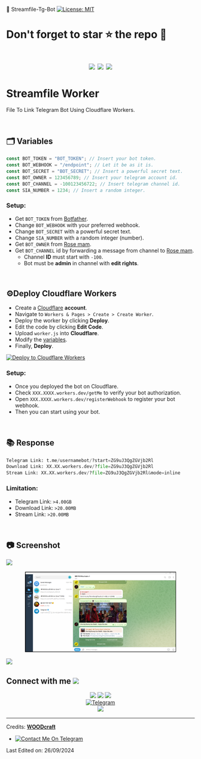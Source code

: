 🥰 Streamfile-Tg-Bot [![License: MIT][License-Badge]](LICENSE)

# Don't forget to star ⭐ the repo 🥰


<h1 align="center">
<img src="https://github.com/SudoR2spr/SudoR2spr/raw/main/assets/line-neon.gif" width="50%">
    <img src="https://readme-typing-svg.herokuapp.com/?font=Righteous&size=35&center=true&vCenter=true&width=500&height=70&duration=4000&lines=Hi+There!+👋;+I'm+Streamfile;" />
<img src="https://github.com/SudoR2spr/SudoR2spr/raw/main/assets/line-neon.gif" width="50%">
</h1>

# Streamfile Worker
File To Link Telegram Bot Using Cloudflare Workers.

<br>

## 🗂 Variables
```javascript
const BOT_TOKEN = "BOT_TOKEN"; // Insert your bot token.
const BOT_WEBHOOK = "/endpoint"; // Let it be as it is.
const BOT_SECRET = "BOT_SECRET"; // Insert a powerful secret text.
const BOT_OWNER = 123456789; // Insert your telegram account id.
const BOT_CHANNEL = -100123456722; // Insert telegram channel id.
const SIA_NUMBER = 1234; // Insert a random integer.
```

### Setup:
- Get `BOT_TOKEN` from [Botfather](https://t.me/botfather).
- Change `BOT_WEBHOOK` with your preferred webhook.
- Change `BOT_SECRET` with a powerful secret text.
- Change `SIA_NUMBER` with a random integer (number).
- Get `BOT_OWNER` from [Rose mam](https://t.me/MissRose_bot).
- Get `BOT_CHANNEL` id by forwarding a message from channel to [Rose mam](https://t.me/MissRose_bot).
  - Channel **ID** must start with `-100`.
  - Bot must be **admin** in channel with **edit rights**.

<br>

## ⚙️Deploy Cloudflare Workers
- Create a [Cloudflare](https://www.cloudflare.com/) **account**.
- Navigate to `Workers & Pages > Create > Create Worker`.
- Deploy the worker by clicking **Deploy**.
- Edit the code by clicking **Edit Code**.
- Upload `worker.js` into **Cloudflare**.
- Modify the [variables](#Variables).
- Finally, **Deploy**.

[![Deploy to Cloudflare Workers](https://deploy.workers.cloudflare.com/button)](https://deploy.workers.cloudflare.com/?url=https://github.com/crazyDeveloperz/WD-filestream)
### Setup:
- Once you deployed the bot on Cloudflare.
- Check `XXX.XXXX.workers.dev/getMe` to verify your bot authorization.
- Open `XXX.XXXX.workers.dev/registerWebhook` to register your bot webhook.
- Then you can start using your bot.

<br>

## 📚 Response
```python
Telegram Link: t.me/usernamebot/?start=ZG9uJ3QgZGVjb2Rl
Download Link: XX.XX.workers.dev/?file=ZG9uJ3QgZGVjb2Rl
Stream Link: XX.XX.workers.dev/?file=ZG9uJ3QgZGVjb2Rl&mode=inline
```

### Limitation:
- Telegram Link: `>4.00GB`
- Download Link: `>20.00MB`
- Stream Link: `>20.00MB`

<br>

## 📷 Screenshot
<img src="https://github.com/SudoR2spr/SudoR2spr/raw/main/assets/line-neon.gif" width="100%">

<p align="center">
  <a href="https://raw.githubusercontent.com/SudoR2spr/SudoR2spr/main/assets/WD-filestream.png" target="_blank">
    <img alt="WD-filestream-Tg-Bot" src="https://raw.githubusercontent.com/SudoR2spr/SudoR2spr/main/assets/WD-filestream.png" width="80%">
  </a>
</p>

<img src="https://github.com/SudoR2spr/SudoR2spr/raw/main/assets/line-neon.gif" width="100%">


## Connect with me <img src="https://media.giphy.com/media/iY8CRBdQXODJSCERIr/giphy.gif" width="30px">
<p align="center">
<a href="https://t.me/Opleech_WD"><img src="https://img.shields.io/badge/-𝐖𝐎𝐎𝐃𝐜𝐫𝐚𝐟𝐭 𝐌𝐢𝐫𝐫𝐨𝐫 𝐙𝐨𝐧𝐞™%20%20-0077B5?style=flat&logo=Telegram&logoColor=white"/></a>
<a href="https://t.me/WD_Topic_Group"><img src="https://img.shields.io/badge/-Wᴅ Tᴏᴘɪᴄ Gʀᴏᴜᴘ%20%20-0077B5?style=flat&logo=Telegram&logoColor=white"/></a>
<a href="https://t.me/WD_Request_Bot"><img src="https://img.shields.io/badge/-𝐖𝐎𝐎𝐃𝐜𝐫𝐚𝐟𝐭,𝐬 𝐁𝐨𝐭%20%20-0077B5?style=flat&logo=Telegram&logoColor=white"/></a>
 <br>
<a href="https://t.me/Opleech"><img title="Telegram" src="https://img.shields.io/static/v1?label=WD.Zone&message=TG&color=blue-green"></a> 
 <br>
<img src="https://media.giphy.com/media/jpVnC65DmYeyRL4LHS/giphy.gif" width="20%"> 
</p>
 
-----
Credits: [𝐖𝐎𝐎𝐃𝐜𝐫𝐚𝐟𝐭](https://t.me/Farooq_is_KING)

- [![Contact Me On Telegram](https://img.shields.io/badge/Telegram-2CA5E0?style=for-the-badge&logo=telegram&logoColor=white)](https://t.me/Farooq_is_king)

[License-Badge]:        https://img.shields.io/badge/License-MIT-blue.svg  

Last Edited on: 26/09/2024

